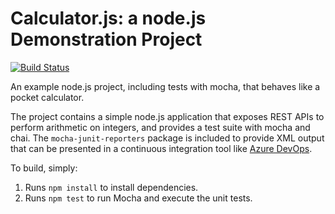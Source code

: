 Calculator.js: a node.js Demonstration Project
==============================================

[![Build Status](https://codestellar.visualstudio.com/MyCalculatorApp/_apis/build/status/codestellar.calculator?branchName=master)](https://codestellar.visualstudio.com/MyCalculatorApp/_build/latest?definitionId=7&branchName=master)

An example node.js project, including tests with mocha, that behaves like
a pocket calculator.

The project contains a simple node.js application that exposes REST APIs
to perform arithmetic on integers, and provides a test suite with mocha
and chai.  The `mocha-junit-reporters` package is included to provide XML
output that can be presented in a continuous integration tool like
[Azure DevOps](https://azure.com/devops).

To build, simply:

1. Runs `npm install` to install dependencies.
2. Runs `npm test` to run Mocha and execute the unit tests.

